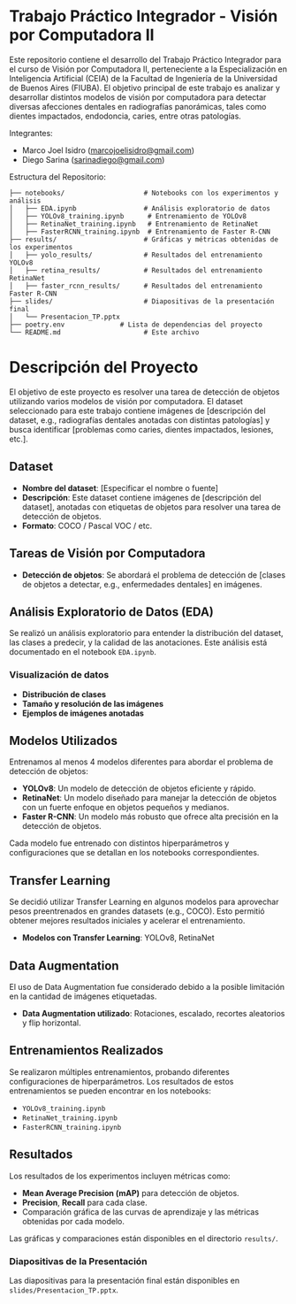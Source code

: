# Trabajo Práctico Integrador - Visión por Computadora II

Este repositorio contiene el desarrollo del Trabajo Práctico Integrador para el curso de Visión por Computadora II, perteneciente a la Especialización en Inteligencia Artificial (CEIA) de la Facultad de Ingeniería de la Universidad de Buenos Aires (FIUBA). El objetivo principal de este trabajo es analizar y desarrollar distintos modelos de visión por computadora para detectar diversas afecciones dentales en radiografías panorámicas, tales como dientes impactados, endodoncia, caries, entre otras patologías.

Integrantes:
- Marco Joel Isidro (marcojoelisidro@gmail.com)
- Diego Sarina (sarinadiego@gmail.com)

Estructura del Repositorio:

```
├── notebooks/                    # Notebooks con los experimentos y análisis
│   ├── EDA.ipynb                 # Análisis exploratorio de datos
│   ├── YOLOv8_training.ipynb      # Entrenamiento de YOLOv8
│   ├── RetinaNet_training.ipynb   # Entrenamiento de RetinaNet
│   ├── FasterRCNN_training.ipynb  # Entrenamiento de Faster R-CNN
├── results/                      # Gráficas y métricas obtenidas de los experimentos
│   ├── yolo_results/             # Resultados del entrenamiento YOLOv8
│   ├── retina_results/           # Resultados del entrenamiento RetinaNet
│   ├── faster_rcnn_results/      # Resultados del entrenamiento Faster R-CNN
├── slides/                       # Diapositivas de la presentación final
│   └── Presentacion_TP.pptx      
├── poetry.env              # Lista de dependencias del proyecto
└── README.md                     # Este archivo
```

# Descripción del Proyecto

El objetivo de este proyecto es resolver una tarea de detección de objetos utilizando varios modelos de visión por computadora. El dataset seleccionado para este trabajo contiene imágenes de [descripción del dataset, e.g., radiografías dentales anotadas con distintas patologías] y busca identificar [problemas como caries, dientes impactados, lesiones, etc.].

## Dataset

- **Nombre del dataset**: [Especificar el nombre o fuente]
- **Descripción**: Este dataset contiene imágenes de [descripción del dataset], anotadas con etiquetas de objetos para resolver una tarea de detección de objetos.
- **Formato**: COCO / Pascal VOC / etc.

## Tareas de Visión por Computadora

- **Detección de objetos**: Se abordará el problema de detección de [clases de objetos a detectar, e.g., enfermedades dentales] en imágenes.

## Análisis Exploratorio de Datos (EDA)

Se realizó un análisis exploratorio para entender la distribución del dataset, las clases a predecir, y la calidad de las anotaciones. Este análisis está documentado en el notebook `EDA.ipynb`.

### Visualización de datos

- **Distribución de clases**
- **Tamaño y resolución de las imágenes**
- **Ejemplos de imágenes anotadas**

## Modelos Utilizados

Entrenamos al menos 4 modelos diferentes para abordar el problema de detección de objetos:

- **YOLOv8**: Un modelo de detección de objetos eficiente y rápido.
- **RetinaNet**: Un modelo diseñado para manejar la detección de objetos con un fuerte enfoque en objetos pequeños y medianos.
- **Faster R-CNN**: Un modelo más robusto que ofrece alta precisión en la detección de objetos.

Cada modelo fue entrenado con distintos hiperparámetros y configuraciones que se detallan en los notebooks correspondientes.

## Transfer Learning

Se decidió utilizar Transfer Learning en algunos modelos para aprovechar pesos preentrenados en grandes datasets (e.g., COCO). Esto permitió obtener mejores resultados iniciales y acelerar el entrenamiento.

- **Modelos con Transfer Learning**: YOLOv8, RetinaNet

## Data Augmentation

El uso de Data Augmentation fue considerado debido a la posible limitación en la cantidad de imágenes etiquetadas.

- **Data Augmentation utilizado**: Rotaciones, escalado, recortes aleatorios y flip horizontal.

## Entrenamientos Realizados

Se realizaron múltiples entrenamientos, probando diferentes configuraciones de hiperparámetros. Los resultados de estos entrenamientos se pueden encontrar en los notebooks:

- `YOLOv8_training.ipynb`
- `RetinaNet_training.ipynb`
- `FasterRCNN_training.ipynb`

## Resultados

Los resultados de los experimentos incluyen métricas como:

- **Mean Average Precision (mAP)** para detección de objetos.
- **Precision**, **Recall** para cada clase.
- Comparación gráfica de las curvas de aprendizaje y las métricas obtenidas por cada modelo.

Las gráficas y comparaciones están disponibles en el directorio `results/`.

### Diapositivas de la Presentación
Las diapositivas para la presentación final están disponibles en `slides/Presentacion_TP.pptx`.